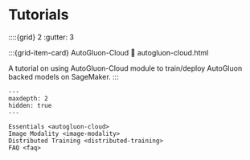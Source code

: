 # Tutorials

::::{grid} 2
  :gutter: 3

:::{grid-item-card} AutoGluon-Cloud
  :link: autogluon-cloud.html

  A tutorial on using AutoGluon-Cloud module to train/deploy AutoGluon backed models on SageMaker.
:::

```{toctree}
---
maxdepth: 2
hidden: true
---

Essentials <autogluon-cloud>
Image Modality <image-modality>
Distributed Training <distributed-training>
FAQ <faq>
```
